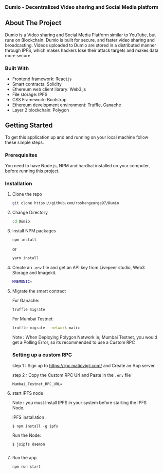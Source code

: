 <div id="top"></div>

<br />
<div align="center">
  <a href="https://github.com/roshangeorge97/Dumio">
 
  </a>

<h3 align="center">Dumio - Decentralized Video sharing and Social Media platform</h3>

</div>

## About The Project


Dumio is a Video sharing and Social Media Platform similar to YouTube, but runs on Blockchain. Dumio is built for secure, and faster video sharing and broadcasting. Videos uploaded to Dumio are stored in a distributed manner through IPFS, which makes hackers lose their attack targets and makes data more secure.


### Built With

- Frontend framework: React.js
- Smart contracts: Solidity
- Ethereum web client library: Web3.js
- File storage: IPFS
- CSS Framework: Bootstrap
- Ethereum development environment: Truffle, Ganache
- Layer 2 blockchain: Polygon

<!-- GETTING STARTED -->

## Getting Started

To get this application up and and running on your local machine follow these simple steps.

### Prerequisites

You need to have Node.js, NPM and hardhat installed on your computer, before running this project.

### Installation

1. Clone the repo
   ```sh
   git clone https://github.com/roshangeorge97/Dumio
   
   ```
   
2. Change Directory
   ```sh
   cd Dumio
   
   ```

3. Install NPM packages

   ```sh
   npm install
   ```

   or

   ```sh
   yarn install
   ```
4. Create an `.env` file and get an API key from Livepeer studio, Web3 Storage and Imagekit. 
   ```sh
   MNEMONIC=
   ```
5. Migrate the smart contract

   For Ganache:
   ```sh
   truffle migrate
   ```
   
   For Mumbai Testnet:
      ```sh
   truffle migrate --network matic
   ```

   Note : When Deploying Polygon Network ie; Mumbai Testnet, you would get a Polling Error, so its recommended to use a Custom RPC
   
   ### Setting up a custom RPC
   
   step 1 : Sign up to  https://rpc.maticvigil.com/ and Create an App server
   
   step 2 : Copy the Custom RPC Url and Paste in the `.env` file
   
   ```
   Mumbai_Testnet_RPC_URL=
   ```
   


6. start IPFS node

   Note : you must Install IPFS in your system before starting the IPFS Node.
   
   IPFS installation :
   
   ``
   $ npm install -g ipfs
   ``
   
   Run the Node:
   
   ```
   $ jsipfs daemon
 

7. Run the app

   ```sh
   npm run start
   ```
